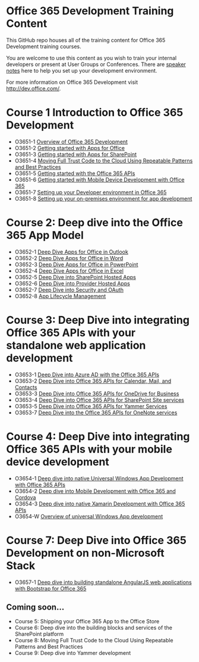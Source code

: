 Office 365 Development Training Content
===============

This GitHub repo houses all of the training content for Office 365 Development training courses. 

You are welcome to use this content as you wish to train your internal developers or present at User Groups or Conferences. There are [speaker notes](/speakernotes.md) here to help you set up your development environment.

For more information on Office 365 Development visit http://dev.office.com/.

# Course 1 Introduction to Office 365 Development #

- O3651-1 [Overview of Office 365 Development](/O3651-1%20Overview%20of%20Office%20365%20Development)
- O3651-2 [Getting started with Apps for Office](/O3651-2%20Getting%20started%20with%20Apps%20for%20Office)
- O3651-3 [Getting started with Apps for SharePoint](/O3651-3%20Getting%20started%20with%20Apps%20for%20SharePoint)
- O3651-4 [Moving Full Trust Code to the Cloud Using Repeatable Patterns and Best Practices](/O3651-4%20Moving%20Full%20Trust%20Code%20to%20the%20cloud%20using%20repeatable%20patterns%20and%20best%20practices)
- O3651-5 [Getting started with the Office 365 APIs](/O3651-5%20Getting%20started%20with%20Office%20365%20APIs)
- O3651-6 [Getting started with Mobile  Device Development with Office 365](/O3651-6%20Getting%20started%20with%20Mobile%20%20Device%20Development%20with%20Office%20365)
- O3651-7 [Setting up your Developer environment in Office 365](/O3651-7%20Setting%20up%20your%20Developer%20environment%20in%20Office%20365)
- O3651-8 [Setting up your on-premises environment for app development](/O3651-8%20Setting%20up%20your%20on-premises%20environment%20for%20app%20development)

# Course 2: Deep dive into the Office 365 App Model #
- O3652-1 [Deep Dive Apps for Office in Outlook](/O3652-1%20Deep%20Dive%20Apps%20for%20Office%20in%20Outlook)
- O3652-2 [Deep Dive Apps for Office in Word](/O3652-2%20Deep%20Dive%20Apps%20for%20Office%20in%20Word)
- O3652-3 [Deep Dive Apps for Office in PowerPoint](/O3652-3%20Deep%20Dive%20Apps%20for%20Office%20in%20PowerPoint)
- O3652-4 [Deep Dive Apps for Office in Excel](/O3652-4%20Deep%20Dive%20Apps%20for%20Office%20in%20Excel)
- O3652-5 [Deep Dive into SharePoint Hosted Apps](/O3652-5%20Deep%20Dive%20into%20SharePoint%20Hosted%20Apps)
- O3652-6 [Deep Dive into Provider Hosted Apps](/O3652-6%20Deep%20Dive%20into%20Provider%20Hosted%20Apps)
- O3652-7 [Deep Dive into Security and OAuth](/O3652-7%20Deep%20Dive%20into%20Security%20and%20OAuth)
- O3652-8 [App Lifecycle Management](/O3652-8%20App%20Lifecycle%20Management)

# Course 3: Deep Dive into integrating Office 365 APIs with your standalone web application development #
- O3653-1 [Deep Dive into Azure AD with the Office 365 APIs](/O3653-1%20Deep%20Dive%20into%20Azure%20AD%20with%20the%20Office%20365%20APIs)
- O3653-2 [Deep Dive into Office 365 APIs for Calendar, Mail, and Contacts](/O3653-2%20Deep%20Dive%20into%20Office%20365%20APIs%20for%20Calendar%2C%20Mail%2C%20and%20Contacts)
- O3653-3 [Deep Dive into Office 365 APIs for OneDrive for Business](/O3653-3%20Deep%20Dive%20into%20Office%20365%20APIs%20for%20OneDrive%20for%20Business)
- O3653-4 [Deep Dive into Office 365 APIs for SharePoint Site services](/O3653-4%20Deep%20Dive%20into%20Office%20365%20APIs%20for%20SharePoint%20Site%20services)
- O3653-5 [Deep Dive into Office 365 APIs for Yammer Services](/O3653-5%20Deep%20Dive%20into%20Office%20365%20APIs%20for%20Yammer%20Services)
- O3653-7 [Deep Dive into the Office 365 APIs for OneNote services](/O3653-7%20Deep%20Dive%20into%20the%20Office%20365%20APIs%20for%20OneNote%20services)

# Course 4: Deep Dive into integrating Office 365 APIs with your mobile device development #
- O3654-1 [Deep dive into native Universal Windows App Development with Office 365 APIs](/O3654-1%20Deep%20dive%20into%20native%20Universal%20Windows%20App%20Development%20with%20Office%20365%20APIs)
- O3654-2 [Deep dive into Mobile Development with Office 365 and Cordova](/O3654-2%20Deep%20dive%20into%20Mobile%20Development%20with%20Office%20365%20and%20Cordova)
- O3654-3 [Deep dive into native Xamarin Development with Office 365 APIs](/O3654-3%20Deep%20dive%20into%20native%20Xamarin%20Development%20with%20Office%20365%20APIs)
- O3654-W [Overview of universal Windows App development](/O3654-W%20Overview%20of%20universal%20Windows%20App%20development)

# Course 7: Deep Dive into Office 365 Development on non-Microsoft Stack #
- O3657-1 [Deep dive into building standalone AngularJS web applications with Bootstrap for Office 365](/O3657-1%20Deep%20dive%20into%20building%20standalone%20AngularJS%20web%20applications%20with%20Bootstrap%20for%20Office%20365)

## Coming soon... ##
- Course 5: Shipping your Office 365 App to the Office Store
- Course 6: Deep dive into the building blocks and services of the SharePoint platform
- Course 8: Moving Full Trust Code to the Cloud Using Repeatable Patterns and Best Practices 
- Course 9: Deep dive into Yammer development

